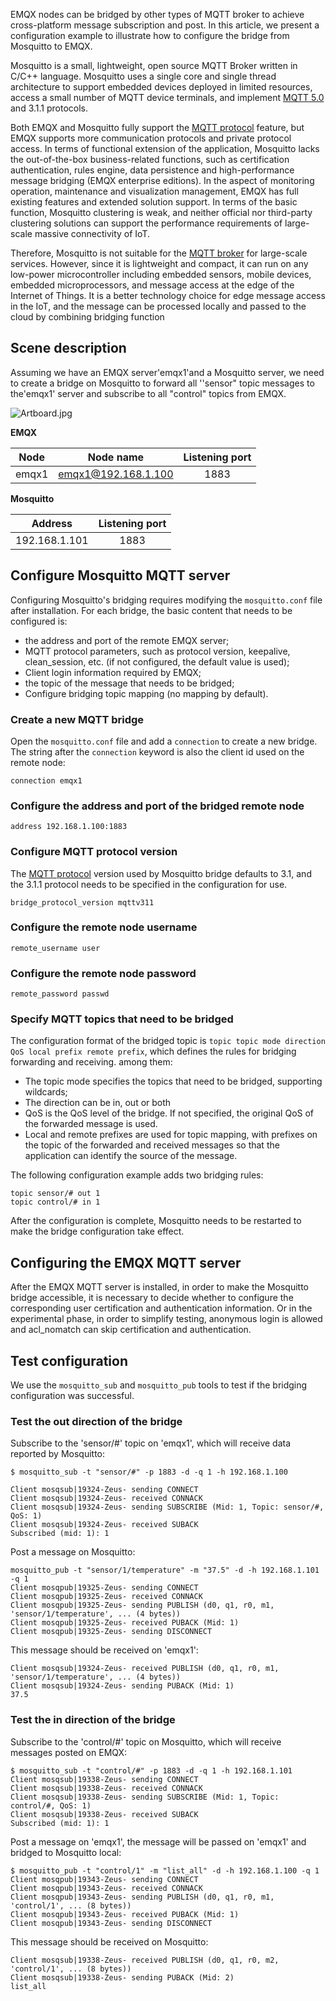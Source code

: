 EMQX nodes can be bridged by other types of MQTT broker to achieve cross-platform message subscription and post. In this article, we present a configuration example to illustrate how to configure the bridge from Mosquitto to EMQX.

Mosquitto is a small, lightweight, open source MQTT Broker written in C/C++ language. Mosquitto uses a single core and single thread architecture to support embedded devices deployed in limited resources, access a small number of MQTT device terminals, and implement [MQTT  5.0](https://www.emqx.com/en/mqtt/mqtt5) and 3.1.1 protocols.

Both EMQX and Mosquitto fully support the [MQTT protocol](https://www.emqx.com/en/mqtt) feature, but EMQX supports more communication protocols and private protocol access. In terms of functional extension of the application, Mosquitto lacks the  out-of-the-box business-related functions, such as certification authentication, rules engine, data persistence and high-performance message bridging (EMQX enterprise editions). In the aspect of monitoring operation, maintenance and visualization management, EMQX has full existing features and extended solution support.  In terms of the basic function, Mosquitto clustering is weak, and neither official nor third-party clustering solutions can support the performance requirements of large-scale massive connectivity of IoT.

Therefore, Mosquitto is not suitable for the [MQTT broker](https://www.emqx.com/en/products/emqx) for large-scale services. However, since it is lightweight and compact, it can run on any low-power microcontroller including embedded sensors, mobile devices, embedded microprocessors, and message access at the edge of the Internet of Things. It is a better technology choice for edge message access in the IoT, and the message can be processed locally and passed to the cloud  by combining bridging function

## Scene description

Assuming we have an EMQX server'emqx1'and a Mosquitto server, we need to create a bridge on Mosquitto to forward all ''sensor" topic messages to the'emqx1' server and subscribe to all "control" topics from EMQX.


![Artboard.jpg](https://static.emqx.net/images/7a8cbb9dec7ef185338b5e577861b627.jpg)


**EMQX**  

| Node  |      Node name      | Listening port |
| :---: | :-----------------: | :------------: |
| emqx1 | emqx1@192.168.1.100 |      1883      |

**Mosquitto**

|    Address    | Listening port |
| :-----------: | :------------: |
| 192.168.1.101 |      1883      |

## Configure  Mosquitto MQTT server

Configuring Mosquitto's bridging requires modifying the `mosquitto.conf` file after installation. For each bridge, the basic content that needs to be configured is:

- the address and port of the remote EMQX server;
- MQTT protocol parameters, such as protocol version, keepalive, clean_session, etc. (if not configured, the default value is used);
- Client login information required by EMQX;
- the topic of the message that needs to be bridged;
- Configure bridging topic mapping (no mapping by default).

### Create a new MQTT bridge

Open the `mosquitto.conf` file and add a `connection` to create a new bridge. The string after the `connection` keyword is also the client id used on the remote node:

```
connection emqx1
```

### Configure the address and port of the bridged remote node

```
address 192.168.1.100:1883
```

### Configure MQTT protocol version

The [MQTT protocol](https://www.emqx.com/en/mqtt) version used by Mosquitto bridge defaults to 3.1, and the 3.1.1 protocol needs to be specified in the configuration for use.

```
bridge_protocol_version mqttv311
```

### Configure the remote node username

```
remote_username user
```

### Configure the remote node password

```
remote_password passwd
```

### Specify MQTT topics that need to be bridged

The configuration format of the bridged topic is `topic topic mode direction QoS local prefix remote prefix`, which defines the rules for bridging forwarding and receiving. among them:

- The topic mode specifies the topics that need to be bridged, supporting wildcards;
- The direction can be in, out or both
- QoS is the QoS level of the bridge. If not specified, the original QoS of the forwarded message is used.
- Local and remote prefixes are used for topic mapping, with prefixes on the topic of the forwarded and received messages so that the application can identify the source of the message.

The following configuration example adds two bridging rules:

```
topic sensor/# out 1
topic control/# in 1
```

After the configuration is complete, Mosquitto  needs to be restarted to make the bridge configuration take effect.

## Configuring the EMQX MQTT server

After the EMQX MQTT server is installed, in order to make the Mosquitto bridge accessible, it is necessary to decide whether to configure the corresponding user certification and authentication information. Or in the experimental phase, in order to simplify testing,  anonymous login is allowed and acl_nomatch can skip certification and authentication.

## Test configuration

We use the `mosquitto_sub` and `mosquitto_pub` tools to test if the bridging configuration was successful.

### Test the out direction of the bridge

Subscribe to the 'sensor/#' topic on 'emqx1', which will receive data reported by Mosquitto:

```
$ mosquitto_sub -t "sensor/#" -p 1883 -d -q 1 -h 192.168.1.100

Client mosqsub|19324-Zeus- sending CONNECT
Client mosqsub|19324-Zeus- received CONNACK
Client mosqsub|19324-Zeus- sending SUBSCRIBE (Mid: 1, Topic: sensor/#, QoS: 1)
Client mosqsub|19324-Zeus- received SUBACK
Subscribed (mid: 1): 1
```

Post a message on Mosquitto:

```
mosquitto_pub -t "sensor/1/temperature" -m "37.5" -d -h 192.168.1.101 -q 1
Client mosqpub|19325-Zeus- sending CONNECT
Client mosqpub|19325-Zeus- received CONNACK
Client mosqpub|19325-Zeus- sending PUBLISH (d0, q1, r0, m1, 'sensor/1/temperature', ... (4 bytes))
Client mosqpub|19325-Zeus- received PUBACK (Mid: 1)
Client mosqpub|19325-Zeus- sending DISCONNECT
```

This message should be received on 'emqx1':

```
Client mosqsub|19324-Zeus- received PUBLISH (d0, q1, r0, m1, 'sensor/1/temperature', ... (4 bytes))
Client mosqsub|19324-Zeus- sending PUBACK (Mid: 1)
37.5
```



### Test the in direction of the bridge

Subscribe to the 'control/#' topic on Mosquitto, which will receive messages posted on EMQX:

```
$ mosquitto_sub -t "control/#" -p 1883 -d -q 1 -h 192.168.1.101
Client mosqsub|19338-Zeus- sending CONNECT
Client mosqsub|19338-Zeus- received CONNACK
Client mosqsub|19338-Zeus- sending SUBSCRIBE (Mid: 1, Topic: control/#, QoS: 1)
Client mosqsub|19338-Zeus- received SUBACK
Subscribed (mid: 1): 1
```

Post a message on 'emqx1', the message will be passed on 'emqx1' and bridged to Mosquitto local:

```
$ mosquitto_pub -t "control/1" -m "list_all" -d -h 192.168.1.100 -q 1
Client mosqpub|19343-Zeus- sending CONNECT
Client mosqpub|19343-Zeus- received CONNACK
Client mosqpub|19343-Zeus- sending PUBLISH (d0, q1, r0, m1, 'control/1', ... (8 bytes))
Client mosqpub|19343-Zeus- received PUBACK (Mid: 1)
Client mosqpub|19343-Zeus- sending DISCONNECT
```

This message should be received on Mosquitto:

```
Client mosqsub|19338-Zeus- received PUBLISH (d0, q1, r0, m2, 'control/1', ... (8 bytes))
Client mosqsub|19338-Zeus- sending PUBACK (Mid: 2)
list_all
```
